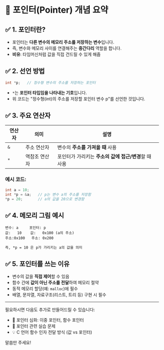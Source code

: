 # 📌 포인터(Pointer) 개념 요약

## ✅ 1. 포인터란?
- 포인터는 **다른 변수의 메모리 주소를 저장하는 변수**입니다.
- 즉, 변수와 메모리 사이를 연결해주는 **중간다리** 역할을 합니다.
- **비유**: 타임머신처럼 값을 직접 건드릴 수 있게 해줌

## ✅ 2. 선언 방법
```c
int *p;   // 정수형 변수의 주소를 저장하는 포인터
```
- `*`는 **포인터 타입임을 나타내는 기호**입니다.
- 위 코드는 "정수형(int)의 주소를 저장할 포인터 변수 p"를 선언한 것입니다.

## ✅ 3. 주요 연산자

| 연산자 | 의미 | 설명 |
|--------|------|------|
| `&` | 주소 연산자 | 변수의 **주소를 가져올 때** 사용 |
| `*` | 역참조 연산자 | 포인터가 가리키는 **주소의 값에 접근/변경**할 때 사용 |

### 예시 코드:
```c
int a = 10;
int *p = &a;   // p는 변수 a의 주소를 저장함
*p = 20;       // a의 값을 20으로 변경함
```

## ✅ 4. 메모리 그림 예시

```
변수: a     포인터: p
값:   10    값:   0x100 (a의 주소)
주소:0x100   주소: 0x200

즉, *p = 10 은 p가 가리키는 a의 값을 의미
```

## ✅ 5. 포인터를 쓰는 이유
- 변수의 값을 **직접 제어**할 수 있음
- 함수 간에 **값이 아닌 주소를 전달**하여 메모리 절약
- 동적 메모리 할당(예: `malloc`)에 필수
- 배열, 문자열, 자료구조(리스트, 트리 등) 구현 시 필수

---

필요하시면 다음도 추가로 만들어드릴 수 있습니다:
- 📘 포인터 심화: 이중 포인터, 함수 포인터
- 📄 포인터 관련 실습 문제
- 💡 C 언어 함수 인자 전달 방식 (값 vs 포인터)

말씀만 주세요!